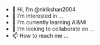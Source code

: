 - 👋 Hi, I’m @nirikshan2004
- 👀 I’m interested in ...
- 🌱 I’m currently learning Ai&Ml
- 💞️ I’m looking to collaborate on ...
- 📫 How to reach me ...

<!---
nirikshan2004/nirikshan2004 is a ✨ special ✨ repository because its `README.md` (this file) appears on your GitHub profile.
You can click the Preview link to take a look at your changes.
--->
